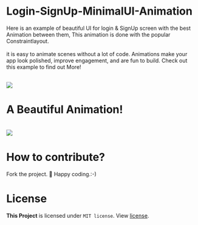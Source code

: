 # Login-SignUp-MinimalUI-Animation
Here is an example of beautiful UI for login & SignUp screen with the best Animation between them, This animation is done with the popular Constraintlayout.
<br><br>
it is easy to animate scenes without a lot of code. Animations make your app look polished, improve engagement, and are fun to build. Check out this example to find out More!


<br><img src="https://drive.google.com/uc?id=1LOsxPNLh7LTy6spjoYoJl2W7kHMFlKa1"/>


# A Beautiful Animation!
<br><img src="https://drive.google.com/uc?id=1IqeTFIn02xzi-7mH_MxipU1-toaNAxRT"/>




# How to contribute?
Fork the project. 💖 Happy coding.:-)

# License
<b>This Project</b> is licensed under `MIT license`. View [license](LICENSE).
